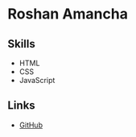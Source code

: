 # Roshan Amancha
## Skills
- HTML
- CSS
- JavaScript

## Links

- [GitHub](https://github.com/roshanamancha17)

